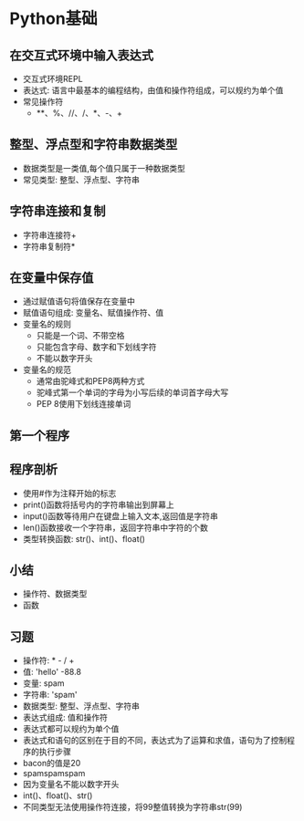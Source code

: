 # Python基础
## 在交互式环境中输入表达式
- 交互式环境REPL
- 表达式: 语言中最基本的编程结构，由值和操作符组成，可以规约为单个值
- 常见操作符
    - **、%、//、/、*、-、+
## 整型、浮点型和字符串数据类型
- 数据类型是一类值,每个值只属于一种数据类型
- 常见类型: 整型、浮点型、字符串
## 字符串连接和复制
- 字符串连接符+
- 字符串复制符*
## 在变量中保存值
- 通过赋值语句将值保存在变量中
- 赋值语句组成: 变量名、赋值操作符、值
- 变量名的规则
    - 只能是一个词、不带空格
    - 只能包含字母、数字和下划线字符
    - 不能以数字开头
- 变量名的规范
    - 通常由驼峰式和PEP8两种方式
    - 驼峰式第一个单词的字母为小写后续的单词首字母大写
    - PEP 8使用下划线连接单词
## 第一个程序
## 程序剖析
- 使用#作为注释开始的标志
- print()函数将括号内的字符串输出到屏幕上
- input()函数等待用户在键盘上输入文本,返回值是字符串
- len()函数接收一个字符串，返回字符串中字符的个数
- 类型转换函数: str()、int()、float()
## 小结
- 操作符、数据类型
- 函数
## 习题
- 操作符: * - / + 
- 值: 'hello' -88.8
- 变量: spam
- 字符串: 'spam'
- 数据类型: 整型、浮点型、字符串
- 表达式组成: 值和操作符
- 表达式都可以规约为单个值
- 表达式和语句的区别在于目的不同，表达式为了运算和求值，语句为了控制程序的执行步骤
- bacon的值是20
- spamspamspam
- 因为变量名不能以数字开头
- int()、float()、str()
- 不同类型无法使用操作符连接，将99整值转换为字符串str(99)
